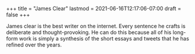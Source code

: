 +++
title = "James Clear"
lastmod = 2021-06-16T12:17:06-07:00
draft = false
+++

James clear is the best writer on the internet. Every sentence he crafts is deliberate and thought-provoking. He can do this because all of his long-form work is simply a synthesis of the short essays and tweets that he has refined over the years.